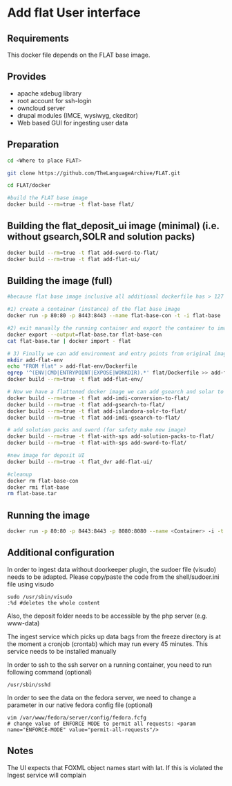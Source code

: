 Add flat User interface
======================

## Requirements ##
This docker file depends on the FLAT base image.

## Provides ##
 * apache xdebug library
 * root account for ssh-login
 * owncloud server
 * drupal modules (IMCE, wysiwyg, ckeditor)
 * Web based GUI for ingesting user data

## Preparation ##
```sh
cd <Where to place FLAT>

git clone https://github.com/TheLanguageArchive/FLAT.git

cd FLAT/docker

#build the FLAT base image
docker build --rm=true -t flat-base flat/
```

## Building the flat_deposit_ui image (minimal) (i.e. without gsearch,SOLR and solution packs) ##
```sh
docker build --rm=true -t flat add-sword-to-flat/
docker build --rm=true -t flat add-flat-ui/
```

## Building the image (full) ##
```sh
#because flat base image inclusive all additional dockerfile has > 127 parents we first need to flaten the base image. We do this by applying following procedure

#1) create a container (instance) of the flat base image
docker run -p 80:80 -p 8443:8443 --name flat-base-con -t -i flat-base

#2) exit manually the running container and export the container to image; resulting image will have 0 parents
docker export --output=flat-base.tar flat-base-con
cat flat-base.tar | docker import - flat

# 3) Finally we can add environment and entry points from original image to the flattened image
mkdir add-flat-env
echo "FROM flat" > add-flat-env/Dockerfile
egrep '^(ENV|CMD|ENTRYPOINT|EXPOSE|WORKDIR).*' flat/Dockerfile >> add-flat-env/Dockerfile
docker build --rm=true -t flat add-flat-env/

# Now we have a flattened docker image we can add gsearch and solar to image
docker build --rm=true -t flat add-imdi-conversion-to-flat/
docker build --rm=true -t flat add-gsearch-to-flat/
docker build --rm=true -t flat add-islandora-solr-to-flat/
docker build --rm=true -t flat add-imdi-gsearch-to-flat/

# add solution packs and sword (for safety make new image)
docker build --rm=true -t flat-with-sps add-solution-packs-to-flat/
docker build --rm=true -t flat-with-sps add-sword-to-flat/

#new image for deposit UI
docker build --rm=true -t flat_dvr add-flat-ui/

#cleanup
docker rm flat-base-con
docker rmi flat-base
rm flat-base.tar
```

## Running the image ##
```sh
docker run -p 80:80 -p 8443:8443 -p 8080:8080 --name <Container> -i -t <name FLAT base image>
```

## Additional configuration ##
In order to ingest data without doorkeeper plugin, the sudoer file (visudo) needs to be adapted. Please copy/paste the code from the shell/sudoer.ini file using visudo

```ssh
sudo /usr/sbin/visudo
:%d #deletes the whole content

```
Also, the deposit folder needs to be accessible by the php server (e.g. www-data)

The ingest service which picks up data bags from the freeze directory is at the moment a cronjob (crontab) which may run every 45 minutes. This service needs to be installed manually 

In order to ssh to the ssh server on a running container, you need to run following command (optional)
```ssh
/usr/sbin/sshd 
```

In order to see the data on the fedora server, we need to change a parameter in our native fedora config file (optional) 

```ssh
vim /var/www/fedora/server/config/fedora.fcfg
# change value of ENFORCE MODE to permit all requests: <param name="ENFORCE-MODE" value="permit-all-requests"/>
```



## Notes ##

The UI expects that FOXML object names start with lat. If this is violated the Ingest service will complain




